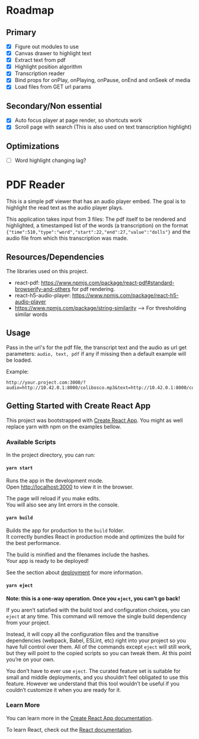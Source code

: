 # Roadmap
## Primary
- [x] Figure out modules to use
- [x] Canvas drawer to highlight text
- [x] Extract text from pdf
- [x] Highlight position algorithm
- [x] Transcription reader
- [x] Bind props for onPlay, onPlaying, onPause, onEnd and onSeek of media
- [x] Load files from GET url params

## Secondary/Non essential
- [x] Auto focus player at page render, so shortcuts work
- [x] Scroll page with search (This is also used on text transcription highlight)

## Optimizations
- [ ] Word highlight changing lag?

# PDF Reader

This is a simple pdf viewer that has an audio player embed. The goal is to
highlight the read text as the audio player plays.

This application takes input from 3 files: The pdf itself to be rendered and
highlighted, a timestamped list of the words (a transcription) on the format `{"time":510,"type":"word","start":22,"end":27,"value":"dolls"}` and the audio file from which this transcription was made.

## Resources/Dependencies

The libraries used on this project.

* react-pdf: https://www.npmjs.com/package/react-pdf#standard-browserify-and-others for pdf rendering.
* react-h5-audio-player: https://www.npmjs.com/package/react-h5-audio-player
* https://www.npmjs.com/package/string-similarity --> For thresholding similar words


## Usage

Pass in the url's for the pdf file, the transcript text and the audio as url get parameters:
`audio, text, pdf` if any if missing then a default example will be loaded.

Example:
```
http://your.project.com:3000/?audio=http://10.42.0.1:8000/colibosco.mp3&text=http://10.42.0.1:8000/colibosco.txt&pdf=http://10.42.0.1:8000/colibosco.pdf
```

## Getting Started with Create React App

This project was bootstrapped with [Create React App](https://github.com/facebook/create-react-app). You might as well replace yarn with npm on the examples bellow.

### Available Scripts

In the project directory, you can run:

#### `yarn start`

Runs the app in the development mode.\
Open [http://localhost:3000](http://localhost:3000) to view it in the browser.

The page will reload if you make edits.\
You will also see any lint errors in the console.

#### `yarn build`

Builds the app for production to the `build` folder.\
It correctly bundles React in production mode and optimizes the build for the best performance.

The build is minified and the filenames include the hashes.\
Your app is ready to be deployed!

See the section about [deployment](https://facebook.github.io/create-react-app/docs/deployment) for more information.

#### `yarn eject`

**Note: this is a one-way operation. Once you `eject`, you can’t go back!**

If you aren’t satisfied with the build tool and configuration choices, you can `eject` at any time. This command will remove the single build dependency from your project.

Instead, it will copy all the configuration files and the transitive dependencies (webpack, Babel, ESLint, etc) right into your project so you have full control over them. All of the commands except `eject` will still work, but they will point to the copied scripts so you can tweak them. At this point you’re on your own.

You don’t have to ever use `eject`. The curated feature set is suitable for small and middle deployments, and you shouldn’t feel obligated to use this feature. However we understand that this tool wouldn’t be useful if you couldn’t customize it when you are ready for it.

### Learn More

You can learn more in the [Create React App documentation](https://facebook.github.io/create-react-app/docs/getting-started).

To learn React, check out the [React documentation](https://reactjs.org/).
